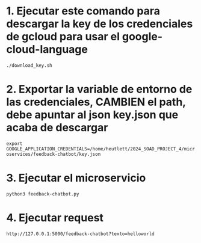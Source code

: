 # 1. Ejecutar este comando para descargar la key de los credenciales de gcloud para usar el google-cloud-language

`./download_key.sh`

# 2. Exportar la variable de entorno de las credenciales, CAMBIEN el path, debe apuntar al json key.json que acaba de descargar

`export GOOGLE_APPLICATION_CREDENTIALS=/home/heutlett/2024_SOAD_PROJECT_4/microservices/feedback-chatbot/key.json`

# 3. Ejecutar el microservicio

`python3 feedback-chatbot.py`

# 4. Ejecutar request

`http://127.0.0.1:5000/feedback-chatbot?texto=helloworld`